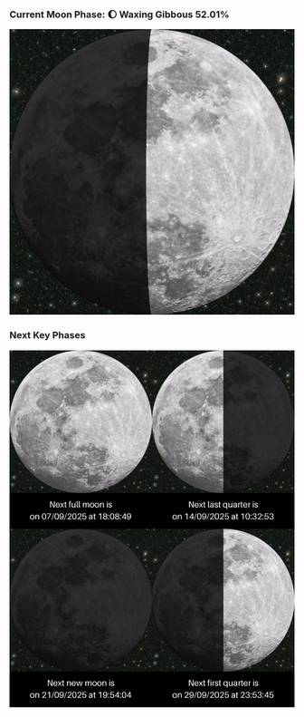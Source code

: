 ### Current Moon Phase: 🌔 Waxing Gibbous 52.01%
![Moon Phase](moonphase.png)
### Next Key Phases
![Gallery](gallery.png)
